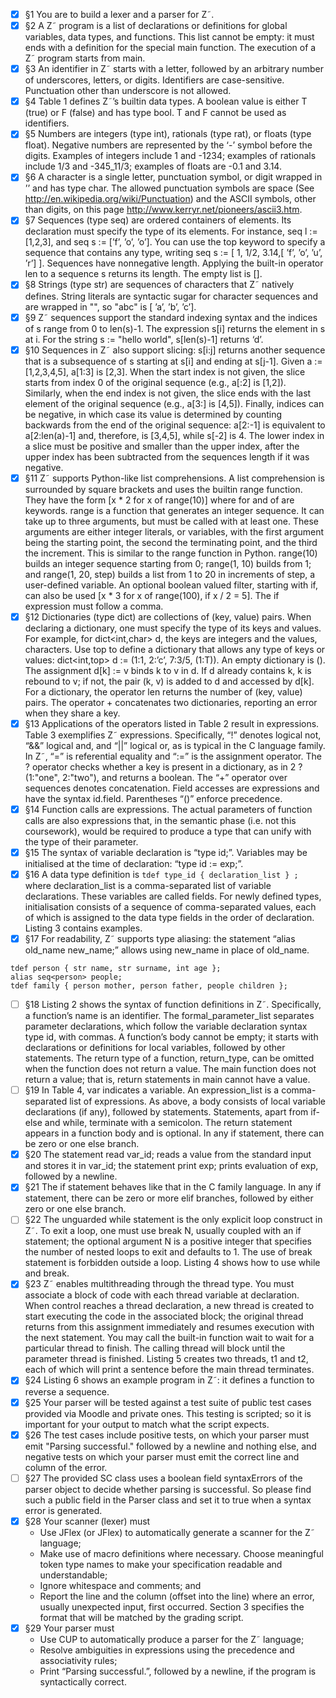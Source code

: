  - [x] §1 You are to build a lexer and a parser for Z˜.
 - [x] §2 A Z˜ program is a list of declarations or definitions for global variables, data types, and functions. This list cannot be empty: it must ends with a definition for the special main function. The execution of a Z˜ program starts from main.
 - [x] §3 An identifier in Z˜ starts with a letter, followed by an arbitrary number of underscores, letters, or digits. Identifiers are case-sensitive. Punctuation other than underscore is not allowed.
 - [x] §4 Table 1 defines Z˜’s builtin data types. A boolean value is either T (true) or F (false) and has type bool. T and F cannot be used as identifiers.
 - [x] §5 Numbers are integers (type int), rationals (type rat), or floats (type float). Negative numbers are represented by the ‘-’ symbol before the digits. Examples of integers include 1 and -1234; examples of rationals include 1/3 and -345_11/3; examples of floats are -0.1 and 3.14.
 - [x] §6 A character is a single letter, punctuation symbol, or digit wrapped in ’’ and has type char. The allowed punctuation symbols are space (See http://en.wikipedia.org/wiki/Punctuation) and the ASCII symbols, other than digits, on this page http://www.kerryr.net/pioneers/ascii3.htm.
 - [x] §7 Sequences (type seq) are ordered containers of elements. Its declaration must specify the type of its elements. For instance, seq<int> l := [1,2,3], and seq<char> s := [’f’, ’o’, ’o’]. You can use the top keyword to specify a sequence that contains any type, writing seq<top> s := [ 1, 1/2, 3.14,[ ’f’, ’o’, ’u’, ’r’] ]. Sequences have nonnegative length. Applying the built-in operator len to a sequence s returns its length. The empty list is [].
 - [x] §8 Strings (type str) are sequences of characters that Z˜ natively defines. String literals are syntactic sugar for character sequences and are wrapped in "", so "abc" is [ ’a’, ’b’, ’c’].
 - [x] §9 Z˜ sequences support the standard indexing syntax and the indices of s range from 0 to len(s)-1. The expression s[i] returns the element in s at i. For the string s := "hello world", s[len(s)-1] returns ‘d’.
 - [x] §10 Sequences in Z˜ also support slicing: s[i:j] returns another sequence that is a subsequence of s starting at s[i] and ending at s[j-1]. Given a := [1,2,3,4,5], a[1:3] is [2,3]. When the start index is not given, the slice starts from index 0 of the original sequence (e.g., a[:2] is [1,2]). Similarly, when the end index is not given, the slice ends with the last element of the original sequence (e.g., a[3:] is [4,5]). Finally, indices can be negative, in which case its value is determined by counting backwards from the end of the original sequence: a[2:-1] is equivalent to a[2:len(a)-1] and, therefore, is [3,4,5], while s[-2] is 4. The lower index in a slice must be positive and smaller than the upper index, after the upper index has been subtracted from the sequences length if it was negative.
 - [x] §11 Z˜ supports Python-like list comprehensions. A list comprehension is surrounded by square brackets and uses the builtin range function. They have the form [x * 2 for x of range(10)] where for and of are keywords. range is a function that generates an integer sequence. It can take up to three arguments, but must be called with at least one. These arguments are either integer literals, or variables, with the first argument being the starting point, the second the terminating point, and the third the increment. This is similar to the range function in Python. range(10) builds an integer sequence starting from 0; range(1, 10) builds from 1; and range(1, 20, step) builds a list from 1 to 20 in increments of step, a user-defined variable. An optional boolean valued filter, starting with if, can also be used [x * 3 for x of range(100), if x / 2 = 5]. The if expression must follow a comma.
 - [x] §12 Dictionaries (type dict) are collections of (key, value) pairs. When declaring a dictionary, one must specify the type of its keys and values. For example, for dict<int,char> d, the keys are integers and the values, characters. Use top to define a dictionary that allows any type of keys or values: dict<int,top> d := (1:1, 2:’c’, 7:3/5, (1:T)). An empty dictionary is (). The assignment d[k] := v binds k to v in d. If d already contains k, k is rebound to v; if not, the pair (k, v) is added to d and accessed by d[k]. For a dictionary, the operator len returns the number of (key, value) pairs. The operator + concatenates two dictionaries, reporting an error when they share a key.
 - [x] §13 Applications of the operators listed in Table 2 result in expressions. Table 3 exemplifies Z˜ expressions. Specifically, “!” denotes logical not, “&&” logical and, and “||” logical or, as is typical in the C language family. In Z˜, “=” is referential equality and “:=” is the assignment operator. The ? operator checks whether a key is present in a dictionary, as in 2 ? (1:"one", 2:"two"), and returns a boolean. The “+” operator over sequences denotes concatenation. Field accesses are expressions and have the syntax id.field. Parentheses “()” enforce precedence.
 - [x] §14 Function calls are expressions. The actual parameters of function calls are also expressions that, in the semantic phase (i.e. not this coursework), would be required to produce a type that can unify with the type of their parameter.
 - [x] §15 The syntax of variable declaration is “type id;”. Variables may be initialised at the time of declaration: “type id := exp;”.
 - [x] §16 A data type definition is `tdef type_id { declaration_list } ;` where declaration_list is a comma-separated list of variable declarations. These variables are called fields. For newly defined types, initialisation consists of a sequence of comma-separated values, each of which is assigned to the data type fields in the order of declaration. Listing 3 contains examples.
 - [x] §17 For readability, Z˜ supports type aliasing: the statement “alias old_name new_name;” allows using new_name in place of old_name.
```
tdef person { str name, str surname, int age };
alias seq<person> people;
tdef family { person mother, person father, people children };
```
 - [ ] §18 Listing 2 shows the syntax of function definitions in Z˜. Specifically, a function’s name is an identifier. The formal_parameter_list separates parameter declarations, which follow the variable declaration syntax type id, with commas. A function’s body cannot be empty; it starts with declarations or definitions for local variables, followed by other statements. The return type of a function, return_type, can be omitted when the function does not return a value. The main function does not return a value; that is, return statements in main cannot have a value.
 - [ ] §19 In Table 4, var indicates a variable. An expression_list is a comma-separated list of expressions. As above, a body consists of local variable declarations (if any), followed by statements. Statements, apart from if-else and while, terminate with a semicolon. The return statement appears in a function body and is optional. In any if statement, there can be zero or one else branch.
 - [x] §20 The statement read var_id; reads a value from the standard input and stores it in var_id; the statement
print exp; prints evaluation of exp, followed by a newline.
 - [x] §21 The if statement behaves like that in the C family language. In any if statement, there can be zero or more elif branches, followed by either zero or one else branch.
 - [ ] §22 The unguarded while statement is the only explicit loop construct in Z˜. To exit a loop, one must use break N, usually coupled with an if statement; the optional argument N is a positive integer that specifies the number of nested loops to exit and defaults to 1. The use of break statement is forbidden outside a loop. Listing 4 shows how to use while and break.
 - [x] §23 Z˜ enables multithreading through the thread type. You must associate a block of code with each thread variable at declaration. When control reaches a thread declaration, a new thread is created to start executing the code in the associated block; the original thread returns from this assignment immediately and resumes execution with the next statement. You may call the built-in function wait to wait for a particular thread to finish. The calling thread will block until the parameter thread is finished. Listing 5 creates two threads, t1 and t2, each of which will print a sentence before the main thread terminates.
 - [x] §24 Listing 6 shows an example program in Z˜: it defines a function to reverse a sequence.
 - [x] §25 Your parser will be tested against a test suite of public test cases provided via Moodle and private ones. This testing is scripted; so it is important for your output to match what the script expects.
 - [x] §26 The test cases include positive tests, on which your parser must emit "Parsing successful." followed by a newline and nothing else, and negative tests on which your parser must emit the correct line and column of the error.
 - [ ] §27 The provided SC class uses a boolean field syntaxErrors of the parser object to decide whether parsing is successful. So please find such a public field in the Parser class and set it to true when a syntax error is generated.
 - [x] §28 Your scanner (lexer) must
   - Use JFlex (or JFlex) to automatically generate a scanner for the Z˜ language;
   - Make use of macro definitions where necessary. Choose meaningful token type names to make your specification readable and understandable;
   - Ignore whitespace and comments; and
   - Report the line and the column (offset into the line) where an error, usually unexpected input, first occurred. Section 3 specifies the format that will be matched by the grading script.
 - [x] §29 Your parser must
   - Use CUP to automatically produce a parser for the Z˜ language;
   - Resolve ambiguities in expressions using the precedence and associativity rules;
   - Print “Parsing successful.”, followed by a newline, if the program is syntactically correct.
